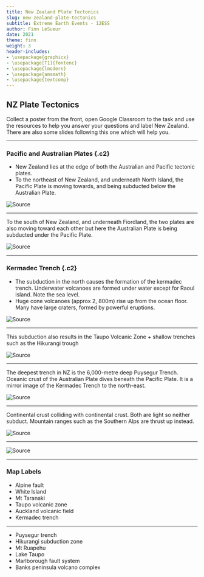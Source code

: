 ```yaml
---
title: New Zealand Plate Tectonics
slug: new-zealand-plate-tectonics
subtitle: Extreme Earth Events - 12ESS
author: Finn LeSueur
date: 2021
theme: finn
weight: 3
header-includes:
- \usepackage{graphicx}
- \usepackage[T1]{fontenc}
- \usepackage{lmodern}
- \usepackage{amsmath}
- \usepackage{textcomp}
---
```


## NZ Plate Tectonics

Collect a poster from the front, open Google Classroom to the task and use the resources to help you answer your questions and label New Zealand. There are also some slides following this one which will help you.

---

### Pacific and Australian Plates {.c2}

- New Zealand lies at the edge of both the Australian and Pacific tectonic plates.
- To the northeast of New Zealand, and underneath North Island, the Pacific Plate is moving towards, and being subducted below the Australian Plate.

![[Source](https://christchurchearthquakes-hcraven.weebly.com/new-zealand.html)](https://christchurchearthquakes-hcraven.weebly.com/uploads/1/8/3/6/18368223/3296279_orig.jpg?403)

---

To the south of New Zealand, and underneath Fiordland, the two plates are also moving toward each other but here the Australian Plate is being subducted under the Pacific Plate.

![[Source](https://christchurchearthquakes-hcraven.weebly.com/new-zealand.html)](https://christchurchearthquakes-hcraven.weebly.com/uploads/1/8/3/6/18368223/3296279_orig.jpg?403)

---

### Kermadec Trench {.c2}

- The subduction in the north causes the formation of the kermadec trench. Underwater volcanoes are formed under water except for Raoul island. Note the sea level.
- Huge cone volcanoes (approx 2, 800m) rise up from the ocean floor. Many have large craters, formed by powerful eruptions. 

![[Source](https://slideplayer.com/slide/10477971/)](../assets/kermadec-trench.png)

---

This subduction also results in the Taupo Volcanic Zone  + shallow trenches such as the Hikurangi trough

![[Source](https://www.stuff.co.nz/science/94401263/earths-mantle-deep-beneath-the-north-island-volcano-zone-is-melting)](https://resources.stuff.co.nz/content/dam/images/1/k/7/o/v/o/image.related.StuffLandscapeSixteenByNine.1420x800.1k7chb.png/1499245833819.jpg)

---

The deepest trench in NZ is the 6,000-metre deep Puysegur Trench. Oceanic crust of the Australian Plate dives beneath the Pacific Plate. It is a mirror image of the Kermadec Trench to the north-east.

![[Source](https://onlinelibrary.wiley.com/doi/10.1111/bre.12473)](https://onlinelibrary.wiley.com/cms/asset/8f7c7377-cd5a-41bc-8582-f5750f0d9a61/bre12473-toc-0001-m.jpg)

---

Continental crust colliding with continental crust. Both are light so neither subduct. Mountain ranges such as the Southern Alps are thrust up instead.

![[Source](https://www.slideshare.net/hannahreed/southern-alpsppt)](https://image.slidesharecdn.com/southernalps-ppt-120918170841-phpapp02/95/southern-alpsppt-11-728.jpg?cb=1347988215)

---

![[Source](http://volcano.oregonstate.edu/vwdocs/volc_images/australia/new_z.html)](http://volcano.oregonstate.edu/vwdocs/volc_images/australia/ausplate.gif)

---

### Map Labels

- Alpine fault 
- White Island
- Mt Taranaki 
- Taupo volcanic zone 
- Auckland volcanic field 
- Kermadec trench 

---

- Puysegur trench
- Hikurangi subduction zone 
- Mt Ruapehu 
- Lake Taupo 
- Marlborough fault system 
- Banks peninsula volcano complex
